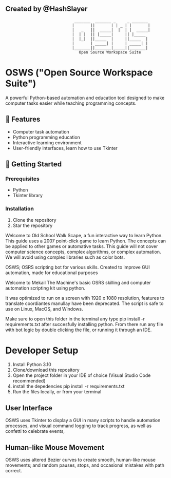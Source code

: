 ## Created by @HashSlayer


                                  _______  _______ _     _ _______ 
                                 |       ||       | | _ | |       |
                                 |   _   ||  _____|  |  | |  _____|
                                 |  | |  || |_____|     || |_____ 
                                 |  |_|  ||_____  |     ||_____  |
                                 |       | _____| |     | _____| |
                                 |_______||_______|_____||_______|
                                    Open Source Workspace Suite

# OSWS ("Open Source Workspace Suite")

A powerful Python-based automation and education tool designed to make computer tasks easier while teaching programming concepts.

## 🤖 Features

- Computer task automation
- Python programming education
- Interactive learning environment
- User-friendly interfaces, learn how to use Tkinter

## 🚀 Getting Started

### Prerequisites
- Python
- Tkinter library

### Installation
1. Clone the repository
2. Star the repository

Welcome to Old School Walk Scape, a fun interactive way to learn Python.
This guide uses a 2007 point-click game to learn Python. The concepts can be applied to other games or automative tasks.
This guide will not cover computer science concepts, complex algorithms, or complex automation. We will avoid using complex libraries such as color bots.

OSWS; OSRS scripting bot for various skills. Created to improve GUI automation, made for educational purposes

Welcome to Mekail The Machine's basic OSRS skilling and computer automation scripting kit using python.

It was optimized to run on a screen with 1920 x 1080 resolution, features to translate coordiantes manullay have been deprecated.
The script is safe to use on Linux, MacOS, and Windows.

Make sure to open this folder in the terminal any type pip install -r requirements.txt after succesfully installing python. From there run any file with bot logic by double clicking the file, or running it through an IDE. 

# Developer Setup <img height=20/>

1. Install Python 3.10
2. Clone/download this repository
3. Open the project folder in your IDE of choice (Visual Studio Code recommended)
4. install the depedencies pip install -r requirements.txt
5. Run the files locally, or from your terminal

## User Interface

OSWS uses Tkinter to display a GUI in many scripts to handle automation processes, and visual command logging to track progress, as well as confetti to celebrate events,

## Human-like Mouse Movement
OSWS uses altered Bezier curves to create smooth, human-like mouse movements; and random pauses, stops, and occasional mistakes with path correct. 


